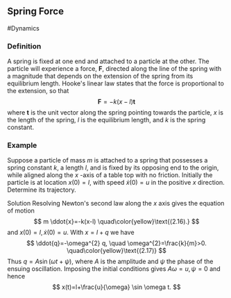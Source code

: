 ## Spring Force
#Dynamics 
### Definition
A spring is fixed at one end and attached to a particle at the other. The particle will experience a force, $\mathbf{F}$, directed along the line of the spring with a magnitude that depends on the extension of the spring from its equilibrium length.
Hooke's linear law states that the force is proportional to the extension, so that
$$
\mathbf{F}=-k(x-l) \mathbf{t}
$$
where $\mathbf{t}$ is the unit vector along the spring pointing towards the particle, $x$ is the length of the spring, $l$ is the equilibrium length, and $k$ is the spring constant.
### Example
Suppose a particle of mass $m$ is attached to a spring that possesses a spring constant $k,$ a length $l,$ and is fixed by its opposing end to the origin, while aligned along the $x$ -axis of a table top with no friction. Initially the particle is at location $x(0)=l,$ with speed $\dot{x}(0)=u$ in the positive $x$ direction. Determine its trajectory.

Solution Resolving Newton's second law along the $x$ axis gives the equation of motion
$$
m \ddot{x}=-k(x-l)
\quad\color{yellow}\text{(2.16).}
$$
and $x(0)=l, \dot{x}(0)=u .$ With $x=l+q$ we have
$$
\ddot{q}=-\omega^{2} q, \quad \omega^{2}=\frac{k}{m}>0.
\quad\color{yellow}\text{(2.17)}
$$
Thus $q=A \sin (\omega t+\psi),$ where $A$ is the amplitude and $\psi$ the phase of the ensuing oscillation. Imposing the initial conditions gives $A \omega=u, \psi=0$ and hence
$$
x(t)=l+\frac{u}{\omega} \sin \omega t.
$$